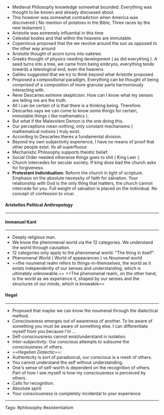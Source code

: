 - Medieval Philosophy knowledge somewhat bounded. Everything was thought to be known and already discussed about. 
- This however was somewhat contradiction when America was discovered ( No mention of potatoes in the Bible, Three races by the new testament ).
- Aristotle was extremely influential in this time 
- Celestial bodies and that within the heavens are immutable. 
- Copernicus proposed that the we revolve around the sun as opposed to the other way around 
- Aristotle thought of acorn turns into oaktree. 
- Greeks thought of physics needing development ( as did everything ). A seed turns into a tree, we came from being embryos, everything tends towards a teleological end, even the heavens. 
- Galileo suggested that we try to think beyond what Aristotle proposed. 
- Proposed a compositional paradigm, Everything can be thought of being comprised of a composition of more granular parts harmoniously interacting with.
- Rene Descartes extreme skepticism. How can I know what my senses are telling me are the truth. 
- All I can be certain of is that there is a thinking being. Therefore. 
- Descartes says we can come to know some things for certain, immutable things ( like mathematics ). 
- But what if the Malevolent Demon is the one doing this. 
- Our perceptions mean nothing, only constant mechanisms ( mathematical notions ) truly exist.
- According to Descartes theres a fundamental division. 
- Beyond my own subjectivity experience, I have no means of proof that other people exist. Its all superfluous
- Mechanistic Philosophy supports theistic belief. 
- Social Order needed otherwise things goes to shit ( King Leer ). 
- Church intercedes for secular society. If king does bad the church asks for forgiveness. 
- **Protestant Individualism**: Reform the church in light of scripture. Emphasis on the absolute necessity of faith for salvation. Your relationship with God is the only thing that matters, the church cannot intercede for you. Full weight of salvation is placed on the individual. No concept of confession to vicar. 

#### Aristotles Political Anthropology
___


#### Immanuel Kant
___
- Deeply religious man. 
- We know the phenomenal world via the 12 categories. We understand the world through causation. 
- 12 categories only apply to the phenomenal world. "The thing in itself". 
- Phenomenal World ( World of appearances ) vs Noumenal world 
- ==the noumenal realm refers to things-in-themselves, the world as it exists independently of our senses and understanding, which is ultimately unknowable.== ==The phenomenal realm, on the other hand, is the world as we experience it, shaped by our senses and the structures of our minds, which is knowable==

#### Hegel
___
- Proposed that maybe we can know the noumenal through the dialectical method. 
- Consciousness emerges out of awareness of another. To be aware of something you must be aware of something else. I can differentiate myself from you because I'm ...
- Self-consciousness cannot exist/understand in isolation. 
- *Inter-subjectivity*: Our conscious attempts to subsume the consciousness of others. 
- ==*Hegelian Dialectic*==: 
- Authenticity is sort of paradoxical, our conscious is a mesh of others. 
- You cannot understand the self without understanding.
- One's sense of self-worth is dependent on the recognition of others. Part of how I see myself is how my consciousness is perceived by others. 
- Calls for recognition. 
- Absolute spirit 
- Your consciousness is completely incidental to your experience 

___
Tags: #philosophy #existentialism